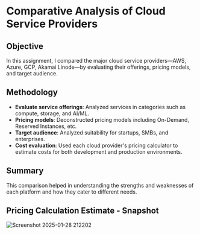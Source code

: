 # Comparative Analysis of Cloud Service Providers

## Objective
In this assignment, I compared the major cloud service providers—AWS, Azure, GCP, Akamai Linode—by evaluating their offerings, pricing models, and target audience.

## Methodology
- **Evaluate service offerings**: Analyzed services in categories such as compute, storage, and AI/ML.
- **Pricing models**: Deconstructed pricing models including On-Demand, Reserved Instances, etc.
- **Target audience**: Analyzed suitability for startups, SMBs, and enterprises.
- **Cost evaluation**: Used each cloud provider's pricing calculator to estimate costs for both development and production environments.

## Summary
This comparison helped in understanding the strengths and weaknesses of each platform and how they cater to different needs.

## Pricing Calculation Estimate - Snapshot
![Screenshot 2025-01-28 212202](https://github.com/user-attachments/assets/7f6d7344-fe4f-4ab2-a91c-45c537bb2a43)


